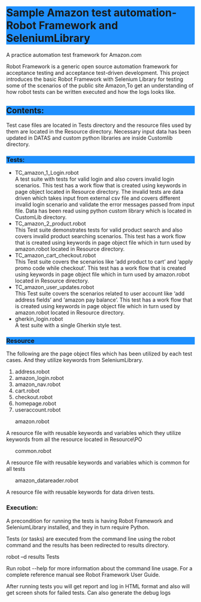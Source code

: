 
<h1 style="background-color:DodgerBlue;">Sample Amazon test automation-Robot Framework and SeleniumLibrary</h1>
A practice automation test framework for Amazon.com
<p>Robot Framework is a generic open source automation framework for acceptance testing and acceptance test-driven development. This project introduces the basic Robot Framework with Selenium Library for testing some of the scenarios of the public site Amazon,To get an understanding of how robot tests can be written executed and how the logs looks like. </p>
<h2 style="background-color:DodgerBlue;">Contents:</h2>
Test case files are located in Tests directory and the resource files used by them are located in the Resource directory. Necessary input data has been updated in DATAS and custom python libraries are inside Customlib directory.
<h3 style="background-color:DodgerBlue;">Tests:</h3>
<ul>
  <li>TC_amazon_1_Login.robot</li>
       A test suite with tests for valid login and also covers invalid login scenarios. This test has a work flow that is created using keywords in page object located       in Resource directory. The invalid tests are data driven which takes input from external csv file and covers different invalid login scenario and validate the error messages passed from input file. Data has been read using python custom library which is located in CustomLib directory.
  <li>TC_amazon_2_product.robot</li>
      This Test suite demonstrates tests for valid product search and also covers invalid product searching scenarios. This test has a work flow that is created using keywords in page object file which in turn used by amazon.robot located in Resource directory. 
  <li>TC_amazon_cart_checkout.robot</li>
      This Test suite covers the scenarios like ‘add product to cart’ and ‘apply promo code while checkout’. This test has a work flow that is created using keywords in page object file which in turn used by amazon.robot located in Resource directory.
  <li>TC_amazon_user_updates.robot</li>
       This Test suite covers the scenarios related to user account like ‘add address fields’ and ‘amazon pay balance’. This test has a work flow that is created using keywords in page object file which in turn used by amazon.robot located in Resource directory.


<li>gherkin_login.robot</li>
     A test suite with a single Gherkin style test.
</ul>
<h3 style="background-color:DodgerBlue;">Resource</h3>
The following are the page object files which has been utilized  by each test cases. And they utilize keywords from   SeleniumLibrary.
<ol>
  <li>address.robot</li> 
  <li>amazon_login.robot</li>
  <li>amazon_nav.robot</li>
  <li>cart.robot</li>
  <li>checkout.robot</li>
  <li>homepage.robot</li>
  <li>useraccount.robot</li>
</ol>
<ul>amazon.robot</ul>
    A resource file with reusable keywords and variables which they utilize keywords from all the resource located in Resource\PO
<ul>common.robot</ul>
    A resource file with reusable keywords and variables which is common for all tests 
<ul>amazon_datareader.robot</ul>
    A resource file with reusable keywords for data driven tests.

<h3>Execution:</h3>
<p>A precondition for running the tests is having Robot Framework and SeleniumLibrary installed, and they in turn require Python.</p>
<p>Tests (or tasks) are executed from the command line using the robot command and the results has been redirected to results directory.<p>
<div>robot –d results Tests</div>
<p>Run robot --help  for more information about the command line usage. For a complete reference manual see Robot Framework User Guide.</p>

<p>After running tests you will get report and log in HTML format and also will get screen shots for failed tests. Can also generate the debug logs</p>


